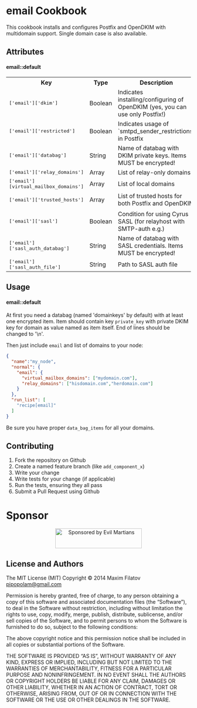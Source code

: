 email Cookbook
==============
This cookbook installs and configures Postfix and OpenDKIM with multidomain support.
Single domain case is also available.

Attributes
----------

#### email::default
<table>
  <tr>
    <th>Key</th>
    <th>Type</th>
    <th>Description</th>
    <th>Default</th>
  </tr>
  <tr>
    <td><tt>['email']['dkim']</tt></td>
    <td>Boolean</td>
    <td>Indicates installing/configuring of OpenDKIM (yes, you can use only Postfix!)</td>
    <td><tt>true</tt></td>
  </tr>
  <tr>
    <td><tt>['email']['restricted']</tt></td>
    <td>Boolean</td>
    <td>Indicates usage of `smtpd_sender_restrictions` in Postfix</td>
    <td><tt>true</tt></td>
  </tr>
  <tr>
    <td><tt>['email']['databag']</tt></td>
    <td>String</td>
    <td>Name of databag with DKIM private keys. Items MUST be encrypted!</td>
    <td><tt>'domainkeys'</tt></td>
  </tr>
  <tr>
    <td><tt>['email']['relay_domains']</tt></td>
    <td>Array</td>
    <td>List of relay-only domains</td>
    <td><tt>[]</tt></td>
  </tr>
  <tr>
  <tr>
    <td><tt>['email'][virtual_mailbox_domains']</tt></td>
    <td>Array</td>
    <td>List of local domains</td>
    <td><tt>[]</tt></td>
  </tr>
  <tr>
    <td><tt>['email']['trusted_hosts']</tt></td>
    <td>Array</td>
    <td>List of trusted hosts for both Postfix and OpenDKIM</td>
    <td><tt>['127.0.0.0/8', '[::ffff:127.0.0.0]/104', '[::1]/128']</tt></td>
  </tr>
  <tr>
    <td><tt>['email']['sasl']</tt></td>
    <td>Boolean</td>
    <td>Condition for using Cyrus SASL (for relayhost with SMTP-auth e.g.)</td>
    <td><tt>false</tt></td>
  </tr>
  <tr>
    <td><tt>['email']['sasl_auth_databag']</tt></td>
    <td>String</td>
    <td>Name of databag with SASL credentials. Items MUST be encrypted!</td>
    <td><tt>sasl_secrets</tt></td>
  </tr>
  <tr>
    <td><tt>['email']['sasl_auth_file']</tt></td>
    <td>String</td>
    <td>Path to SASL auth file</td>
    <td><tt>/etc/postfix/sasl_passwd</tt></td>
  </tr>
</table>

Usage
-----
#### email::default
At first you need a databag (named 'domainkeys' by default) with at least one encrypted item.
Item should contain key `private_key` with private DKIM key for domain as value named as item itself.
End of lines should be changed to '\n'.

Then just include `email` and list of domains to your node:

```json
{
  "name":"my_node",
  "normal": {
    "email": {
      "virtual_mailbox_domains": ["mydomain.com"],
	  "relay_domains": ["hisdomain.com","herdomain.com"]
    }
  },
  "run_list": [
    "recipe[email]"
  ]
}
```

Be sure you have proper `data_bag_items` for all your domains.

Contributing
------------

1. Fork the repository on Github
2. Create a named feature branch (like `add_component_x`)
3. Write your change
4. Write tests for your change (if applicable)
5. Run the tests, ensuring they all pass
6. Submit a Pull Request using Github

# Sponsor

<p align="center"><a href="https://evilmartians.com/?utm_source=chef-email">
<img src="https://evilmartians.com/badges/sponsored-by-evil-martians.svg" alt="Sponsored by Evil Martians" width="236" height="54"></a></p>

License and Authors
-------------------
The MIT License (MIT)
Copyright © 2014 Maxim Filatov <pipopolam@gmail.com>

Permission is hereby granted, free of charge, to any person obtaining a copy
of this software and associated documentation files (the “Software”), to deal
in the Software without restriction, including without limitation the rights
to use, copy, modify, merge, publish, distribute, sublicense, and/or sell
copies of the Software, and to permit persons to whom the Software is
furnished to do so, subject to the following conditions:

The above copyright notice and this permission notice shall be included in
all copies or substantial portions of the Software.

THE SOFTWARE IS PROVIDED “AS IS”, WITHOUT WARRANTY OF ANY KIND, EXPRESS OR
IMPLIED, INCLUDING BUT NOT LIMITED TO THE WARRANTIES OF MERCHANTABILITY,
FITNESS FOR A PARTICULAR PURPOSE AND NONINFRINGEMENT. IN NO EVENT SHALL THE
AUTHORS OR COPYRIGHT HOLDERS BE LIABLE FOR ANY CLAIM, DAMAGES OR OTHER
LIABILITY, WHETHER IN AN ACTION OF CONTRACT, TORT OR OTHERWISE, ARISING FROM,
OUT OF OR IN CONNECTION WITH THE SOFTWARE OR THE USE OR OTHER DEALINGS IN
THE SOFTWARE.
